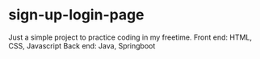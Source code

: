 # sign-up-login-page
Just a simple project to practice coding in my freetime.
Front end: HTML, CSS, Javascript
Back end: Java, Springboot
